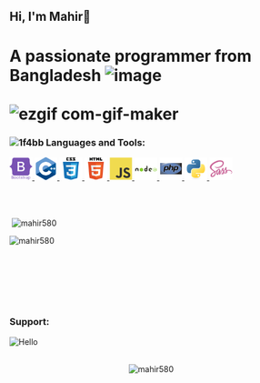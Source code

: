 ## Hi, I'm Mahir👋
# A passionate programmer from Bangladesh ![image](https://user-images.githubusercontent.com/88188721/188273538-91ccf839-2fbf-4a59-9dc7-16aea6fd24a9.png) <br><br> ![ezgif com-gif-maker](https://user-images.githubusercontent.com/88188721/188279036-b0a879ec-c977-4656-96c8-fb7d69e21ecc.gif)

### ![1f4bb](https://user-images.githubusercontent.com/88188721/188279285-ca91a2fb-6214-422e-a74b-948d36ddecc4.png) Languages and Tools: <br>


<p align="left"> <a href="https://getbootstrap.com" target="_blank" rel="noreferrer"> <img src="https://raw.githubusercontent.com/devicons/devicon/master/icons/bootstrap/bootstrap-plain-wordmark.svg" alt="bootstrap" width="40" height="40"/> </a> <a href="https://www.w3schools.com/cpp/" target="_blank" rel="noreferrer"> <img src="https://raw.githubusercontent.com/devicons/devicon/master/icons/cplusplus/cplusplus-original.svg" alt="cplusplus" width="40" height="40"/> </a> <a href="https://www.w3schools.com/css/" target="_blank" rel="noreferrer"> <img src="https://raw.githubusercontent.com/devicons/devicon/master/icons/css3/css3-original-wordmark.svg" alt="css3" width="40" height="40"/> </a> <a href="https://www.w3.org/html/" target="_blank" rel="noreferrer"> <img src="https://raw.githubusercontent.com/devicons/devicon/master/icons/html5/html5-original-wordmark.svg" alt="html5" width="40" height="40"/> </a> <a href="https://developer.mozilla.org/en-US/docs/Web/JavaScript" target="_blank" rel="noreferrer"> <img src="https://raw.githubusercontent.com/devicons/devicon/master/icons/javascript/javascript-original.svg" alt="javascript" width="40" height="40"/> </a> <a href="https://nodejs.org" target="_blank" rel="noreferrer"> <img src="https://raw.githubusercontent.com/devicons/devicon/master/icons/nodejs/nodejs-original-wordmark.svg" alt="nodejs" width="40" height="40"/> </a> <a href="https://www.php.net" target="_blank" rel="noreferrer"> <img src="https://raw.githubusercontent.com/devicons/devicon/master/icons/php/php-original.svg" alt="php" width="40" height="40"/> </a> <a href="https://www.python.org" target="_blank" rel="noreferrer"> <img src="https://raw.githubusercontent.com/devicons/devicon/master/icons/python/python-original.svg" alt="python" width="40" height="40"/> </a> <a href="https://sass-lang.com" target="_blank" rel="noreferrer"> <img src="https://raw.githubusercontent.com/devicons/devicon/master/icons/sass/sass-original.svg" alt="sass" width="40" height="40"/> </a> </p><br><br>



<p>&nbsp;<img align="center" src="https://github-readme-stats.vercel.app/api?username=mahir580&show_icons=true&theme=synthwave&title_color=94dfff&text_color=ffffff&bg_color=00235c&hide_border=true&locale=en" alt="mahir580" /></p>
<p><img align="left" src="https://github-readme-stats.vercel.app/api/top-langs?username=mahir580&show_icons=true&theme=merko&title_color=80f0ff&text_color=fafafa&bg_color=001a66&hide_border=true&locale=en&layout=compact" alt="mahir580" /></p><br><br><br><br><br><br><br>
<h3 align="left">Support:</h3>
<p><a href="https://www.buymeacoffee.com/Hello"> <img align="left" src="https://cdn.buymeacoffee.com/buttons/v2/default-yellow.png" height="50" width="210" alt="Hello" /></a></p><br><br>

<p><img align="left" src="https://github-readme-streak-stats.herokuapp.com/?user=mahir580&" alt="mahir580" /></p>
